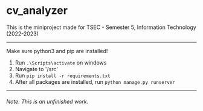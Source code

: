 # cv_analyzer
This is the miniproject made for TSEC - Semester 5, Information Technology (2022-2023)<hr>
Make sure python3 and pip are installed! <br>
1. Run ```.\Scripts\activate``` on windows
2. Navigate to '/src' <br>
3. Run ```pip install -r requirements.txt```
4. After all packages are installed, run ```python manage.py runserver```
<hr>
<h6>Note: This is an unfinished work.
